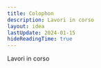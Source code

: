 ```yaml
---
title: Colophon
description: Lavori in corso
layout: idea
lastUpdate: 2024-01-15
hideReadingTime: true
---
```


Lavori in corso
